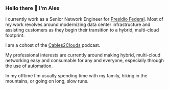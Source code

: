 ### Hello there 👋 I'm Alex

I currently work as a Senior Network Engineer for [Presidio Federal](https://presidiofederal.com). Most of my work revolves around modernizing data center infrastructure and assisting customers as they begin their transition to a hybrid, multi-cloud footprint. 

I am a cohost of the [Cables2Clouds](https://www.cables2clouds.com) podcast.

My professional interests are currently around making hybrid, multi-cloud networking easy and consumable for any and everyone, especially through the use of automation.

In my offtime I'm usually spending time with my family, hiking in the mountains, or going on long, slow runs.